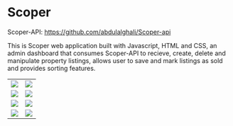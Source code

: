 # Scoper
Scoper-API: https://github.com/abdulalghali/Scoper-api

This is Scoper web application built with Javascript, HTML and CSS, an admin dashboard that consumes Scoper-API to recieve, create, delete and manipulate property listings, allows user to save and mark listings as sold and provides sorting features.



<table>
  <tr>
    <td>  <img src="https://user-images.githubusercontent.com/88345772/204553045-cb338c4f-8c8e-40cc-acc9-256932e5b657.png" ></td>
    <td>   <img src="https://user-images.githubusercontent.com/88345772/204560873-06cabe08-417c-40a3-ade5-72006f255bf2.png" ></td>
  </tr>
  <tr>
    <td> <img src="https://user-images.githubusercontent.com/88345772/204561307-7468635e-3a28-42d3-a054-5f96b82ddb33.png" ></td>
    <td> <img src="https://user-images.githubusercontent.com/88345772/204561529-58916d04-f7d7-4fdd-8e47-80e95a97cf9e.png" ></td>
  </tr>
  <tr>
    <td>  <img src="https://user-images.githubusercontent.com/88345772/204562359-9d5834ce-55f7-49c6-a5b3-551eee4c466e.png" ></td>
    <td> <img src="https://user-images.githubusercontent.com/88345772/204563750-bb1bf81f-7afd-47e0-a9bf-c7b7f93e519a.png" ></td>
  </tr>
  <tr>
    <td> <img src="https://user-images.githubusercontent.com/88345772/204561543-6f3069d2-5bb4-4192-b2d2-dcde83503ce8.png" ></td>
    <td> <img src="https://user-images.githubusercontent.com/88345772/204561551-16f848f9-c341-430e-b561-89d26bc24f3d.png" ></td>
  </tr>
 </table>
